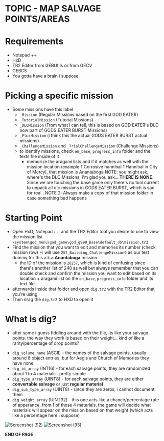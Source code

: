 # TOPIC - MAP SALVAGE POINTS/AREAS
# Requirements
- Notepad ++
- HxD
- TR2 Editor from GEBUtils or from GECV
- GEBCS
- You gotta have a brain i suppose

# Picking a specific mission
- Some missions have this label
  + `_Mission` (Regular Missions based on the first GOD EATER)
  + `_TutorialMission` (Tutorial Missions)
  + `_DLCMission` (From what i can tell, this is based on GOD EATER's DLC now part of GODS EATER BURST Missions)
  + `_PlusMission` (i think this the actual GODS EATER BURST actual missions)
  + `_ChallengeMission` and `_TrialChallengeMission` (Challenge Missions)
  + to identify missions, check `en_base`, `progress_info` folder and the texts file inside of it
    + memorize the aragami lists and if it matches as well with the mission location
      (example 1 Corrosive hannibal 1 Hannibal in City of Mercy), that mission is Anantaboga
NOTE: you might ask, where's the DLC Missions, i'm glad you ask... **THERE IS NONE.** Since we are touching the base game only
there's no tool current to unpack all dlc missions in GODS EATER BURST, which is sad for real..
NOTE 2: Always make a copy of that mission folder in case something bad happens

# Starting Point
- Open HxD, Notepad++, and the TR2 Editor tool you desire to use to view the mission list `\system\god_menu\god_game\god_g999_Base\default_db\mission.tr2`
- Find the mission that you want to edit and memories its number (check mission row)
  +I will use `257_Building_ChallengeMission9` as our test dummy for this a.k.a **Anantaboga** mission
    + the ID of the mission is `20257`, which is kind of confusing since there's another list of 248 as well but always remember
      that you can double check and confirm the mission you want to edit based on its location + aragami list on the `en_base`, `progress_info` folder and its
      text file.
- afterwards inside that folder and open `dig.tr2` with the TR2 Editor that you're using
- Then drag the `dig.tr2` to HXD to open it


# What is dig?
 + after some i guess fiddling around with the file, its like your salvage points. the way they work is based on their weight... kind of like a rarity/percentage of drop points?

- `dig_volume_name` (ASCII) - the names of the salvage points, usually around 8 object entries, but for Aegis and Church of Memories
  they have none
- `dig_id_array` (INT16) - for each salvage points, they are randomized about 1 to 4 materials.. pretty simple
- `dig_type_array` (UINT8) - for each salvage points, they are either **convertable salvage** or just **regular material**
- `dig_sub_type_array` (UINT8) - since they are zeros, i cannot document them
- `dig_weight_array` (UINT32) - this one acts like a chance/percentage rate of apperance, from 1 of those 4 materials, the game will decide
  what materials will appear on the mission based on that weight (which acts like a percentage here i suppose)


![Screenshot (92)](https://github.com/nachotacos69/WikiEater/assets/99103531/fc94d652-2443-4977-88b3-0fd186d8afa9)
![Screenshot (93)](https://github.com/nachotacos69/WikiEater/assets/99103531/edd66963-3229-432a-8a20-d23424efcb77)


**END OF PAGE**
